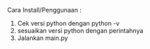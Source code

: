Cara Install/Penggunaan :

1. Cek versi python dengan python -v
2. sesuaikan versi python dengan perintahnya
3. Jalankan main.py
